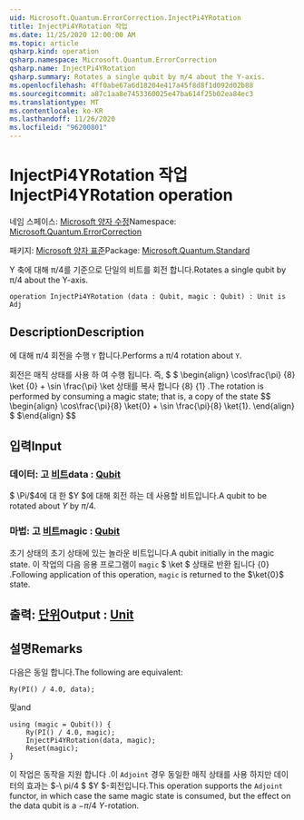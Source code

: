 ```yaml
---
uid: Microsoft.Quantum.ErrorCorrection.InjectPi4YRotation
title: InjectPi4YRotation 작업
ms.date: 11/25/2020 12:00:00 AM
ms.topic: article
qsharp.kind: operation
qsharp.namespace: Microsoft.Quantum.ErrorCorrection
qsharp.name: InjectPi4YRotation
qsharp.summary: Rotates a single qubit by π/4 about the Y-axis.
ms.openlocfilehash: 4ff0abe67a6d18204e417a45f8d8f1d092d02b88
ms.sourcegitcommit: a87c1aa8e7453360025e47ba614f25b02ea84ec3
ms.translationtype: MT
ms.contentlocale: ko-KR
ms.lasthandoff: 11/26/2020
ms.locfileid: "96200801"
---
```

# <a name="injectpi4yrotation-operation"></a><span data-ttu-id="fdee9-102">InjectPi4YRotation 작업</span><span class="sxs-lookup"><span data-stu-id="fdee9-102">InjectPi4YRotation operation</span></span>

<span data-ttu-id="fdee9-103">네임 스페이스: [Microsoft 양자 수정](xref:Microsoft.Quantum.ErrorCorrection)</span><span class="sxs-lookup"><span data-stu-id="fdee9-103">Namespace: [Microsoft.Quantum.ErrorCorrection](xref:Microsoft.Quantum.ErrorCorrection)</span></span>

<span data-ttu-id="fdee9-104">패키지: [Microsoft 양자 표준](https://nuget.org/packages/Microsoft.Quantum.Standard)</span><span class="sxs-lookup"><span data-stu-id="fdee9-104">Package: [Microsoft.Quantum.Standard](https://nuget.org/packages/Microsoft.Quantum.Standard)</span></span>


<span data-ttu-id="fdee9-105">Y 축에 대해 π/4를 기준으로 단일의 비트를 회전 합니다.</span><span class="sxs-lookup"><span data-stu-id="fdee9-105">Rotates a single qubit by π/4 about the Y-axis.</span></span>

```qsharp
operation InjectPi4YRotation (data : Qubit, magic : Qubit) : Unit is Adj
```


## <a name="description"></a><span data-ttu-id="fdee9-106">Description</span><span class="sxs-lookup"><span data-stu-id="fdee9-106">Description</span></span>

<span data-ttu-id="fdee9-107">에 대해 π/4 회전을 수행 `Y` 합니다.</span><span class="sxs-lookup"><span data-stu-id="fdee9-107">Performs a π/4 rotation about `Y`.</span></span>

<span data-ttu-id="fdee9-108">회전은 매직 상태를 사용 하 여 수행 됩니다. 즉, $ $ \begin{align} \cos\frac{\pi} {8} \ket {0} + \sin \frac{\pi} \ket 상태를 복사 합니다 {8} {1} .</span><span class="sxs-lookup"><span data-stu-id="fdee9-108">The rotation is performed by consuming a magic state; that is, a copy of the state $$ \begin{align} \cos\frac{\pi}{8} \ket{0} + \sin \frac{\pi}{8} \ket{1}.</span></span>
<span data-ttu-id="fdee9-109">\end{align} $ $</span><span class="sxs-lookup"><span data-stu-id="fdee9-109">\end{align} $$</span></span>

## <a name="input"></a><span data-ttu-id="fdee9-110">입력</span><span class="sxs-lookup"><span data-stu-id="fdee9-110">Input</span></span>

### <a name="data--qubit"></a><span data-ttu-id="fdee9-111">데이터: 고 [비트](xref:microsoft.quantum.lang-ref.qubit)</span><span class="sxs-lookup"><span data-stu-id="fdee9-111">data : [Qubit](xref:microsoft.quantum.lang-ref.qubit)</span></span>

<span data-ttu-id="fdee9-112">$ \Pi/$4에 대 한 $Y $에 대해 회전 하는 데 사용할 비트입니다.</span><span class="sxs-lookup"><span data-stu-id="fdee9-112">A qubit to be rotated about $Y$ by $\pi / 4$.</span></span>


### <a name="magic--qubit"></a><span data-ttu-id="fdee9-113">마법: 고 [비트](xref:microsoft.quantum.lang-ref.qubit)</span><span class="sxs-lookup"><span data-stu-id="fdee9-113">magic : [Qubit](xref:microsoft.quantum.lang-ref.qubit)</span></span>

<span data-ttu-id="fdee9-114">초기 상태의 초기 상태에 있는 놀라운 비트입니다.</span><span class="sxs-lookup"><span data-stu-id="fdee9-114">A qubit initially in the magic state.</span></span> <span data-ttu-id="fdee9-115">이 작업의 다음 응용 프로그램이 `magic` $ \ket $ 상태로 반환 됩니다 {0} .</span><span class="sxs-lookup"><span data-stu-id="fdee9-115">Following application of this operation, `magic` is returned to the $\ket{0}$ state.</span></span>



## <a name="output--unit"></a><span data-ttu-id="fdee9-116">출력: [단위](xref:microsoft.quantum.lang-ref.unit)</span><span class="sxs-lookup"><span data-stu-id="fdee9-116">Output : [Unit](xref:microsoft.quantum.lang-ref.unit)</span></span>



## <a name="remarks"></a><span data-ttu-id="fdee9-117">설명</span><span class="sxs-lookup"><span data-stu-id="fdee9-117">Remarks</span></span>

<span data-ttu-id="fdee9-118">다음은 동일 합니다.</span><span class="sxs-lookup"><span data-stu-id="fdee9-118">The following are equivalent:</span></span>

```qsharp
Ry(PI() / 4.0, data);
```

<span data-ttu-id="fdee9-119">및</span><span class="sxs-lookup"><span data-stu-id="fdee9-119">and</span></span>

```qsharp
using (magic = Qubit()) {
    Ry(PI() / 4.0, magic);
    InjectPi4YRotation(data, magic);
    Reset(magic);
}
```

<span data-ttu-id="fdee9-120">이 작업은 동작을 지원 합니다 .이 `Adjoint` 경우 동일한 매직 상태를 사용 하지만 데이터의 효과는 $-\ pi/4 $ $Y $-회전입니다.</span><span class="sxs-lookup"><span data-stu-id="fdee9-120">This operation supports the `Adjoint` functor, in which case the same magic state is consumed, but the effect on the data qubit is a $-\pi/4$ $Y$-rotation.</span></span>